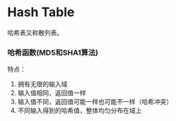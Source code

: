 # Hash Table
哈希表又称散列表。

### 哈希函数(MD5和SHA1算法)
特点：
1. 拥有无限的输入域
2. 输入值相同，返回值一样
3. 输入值不同，返回值可能一样也可能不一样（哈希冲突）
4. 不同输入得到的哈希值，整体均匀分布在域上

